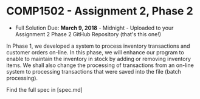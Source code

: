 # COMP1502 - Assignment 2, Phase 2

* Full Solution Due: **March 9, 2018** - Midnight - Uploaded to your Assignment 2 Phase 2 GitHub Repository (that's this one!)

In Phase 1, we developed a system to process inventory transactions and customer orders on-line.  In this phase, we will enhance our program to enable to maintain the inventory in stock by adding or removing inventory items.  We shall also change the processing of transactions from an on-line system to processing transactions that were saved into the file (batch processing).  

Find the full spec in [spec.md]
